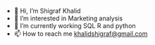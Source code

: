 - 👋 Hi, I’m Shigraf Khalid
- 👀 I’m interested in Marketing analysis
- 🌱 I’m currently working SQL R and python
- 📫 How to reach me
  khalidshigraf@gmail.com


